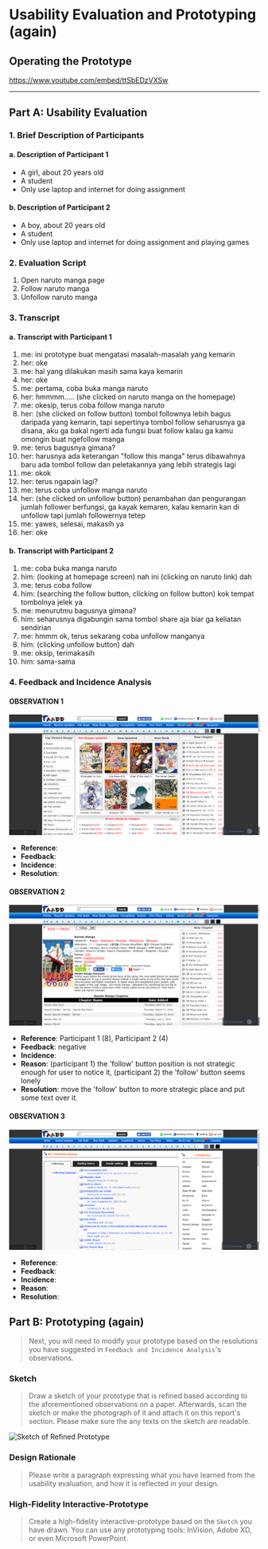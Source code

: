 # Usability Evaluation and Prototyping (again)

## Operating the Prototype

https://www.youtube.com/embed/ttSbEDzVXSw

---

## Part A: Usability Evaluation

### 1. Brief Description of Participants

#### a. Description of Participant 1
- A girl, about 20 years old
- A student
- Only use laptop and internet for doing assignment

#### b. Description of Participant 2
- A boy, about 20 years old
- A student
- Only use laptop and internet for doing assignment and playing games

### 2. Evaluation Script
1. Open naruto manga page
1. Follow naruto manga
3. Unfollow naruto manga

### 3. Transcript

#### a. Transcript with Participant 1
1. me: ini prototype buat mengatasi masalah-masalah yang kemarin
1. her: oke
1. me: hal yang dilakukan masih sama kaya kemarin
1. her: oke
1. me: pertama, coba buka manga naruto
1. her: hmmmm..... (she clicked on naruto manga on the homepage)
1. me: okesip, terus coba follow manga naruto
1. her: (she clicked on follow button) tombol follownya lebih bagus daripada yang kemarin, tapi sepertinya tombol follow seharusnya ga disana, aku ga bakal ngerti ada fungsi buat follow kalau ga kamu omongin buat ngefollow manga
1. me: terus bagusnya gimana?
1. her: harusnya ada keterangan "follow this manga" terus dibawahnya baru ada tombol follow dan peletakannya yang lebih strategis lagi
1. me: okok
1. her: terus ngapain lagi?
1. me: terus coba unfollow manga naruto
1. her: (she clicked on unfollow button) penambahan dan pengurangan jumlah follower berfungsi, ga kayak kemaren, kalau kemarin kan di unfollow tapi jumlah followernya tetep
1. me: yawes, selesai, makasih ya
1. her: oke

#### b. Transcript with Participant 2
1. me: coba buka manga naruto
1. him: (looking at homepage screen) nah ini (clicking on naruto link) dah
1. me: terus coba follow
1. him: (searching the follow button, clicking on follow button) kok tempat tombolnya jelek ya
1. me: menurutmu bagusnya gimana?
1. him: seharusnya  digabungin sama tombol share aja biar ga keliatan sendirian
1. me: hmmm ok, terus sekarang coba unfollow manganya
1. him: (clicking unfollow button) dah
1. me: oksip, terimakasih
1. him: sama-sama

### 4. Feedback and Incidence Analysis

#### OBSERVATION 1
![Prototype Screen 1](src/1.PNG)

 - **Reference**: 
 - **Feedback**: 
 - **Incidence**: 
 - **Resolution**: 
 
#### OBSERVATION 2
![Prototype Screen 2](src/2.PNG)

 - **Reference**: Participant 1 (8), Participant 2 (4)
 - **Feedback**: negative
 - **Incidence**: 
 - **Reason**: (participant 1) the 'follow' button position is not strategic enough for user to notice it, (participant 2) the 'follow' button seems lonely
 - **Resolution**: move the 'follow' button to more strategic place and put some text over it.
 
#### OBSERVATION 3
![Prototype Screen 3](src/3.PNG)

 - **Reference**:  
 - **Feedback**: 
 - **Incidence**: 
 - **Reason**: 
 - **Resolution**: 

## Part B: Prototyping (again)
> Next, you will need to modify your prototype 
> based on the resolutions you have suggested in `Feedback and Incidence Analysis`'s observations.

### Sketch
> Draw a sketch of your prototype that is refined based according to the aforementioned observations on a paper.
> Afterwards, scan the sketch or make the photograph of it and attach it on this report's section.
> Please make sure the any texts on the sketch are readable.

![Sketch of Refined Prototype](https://cdn2.hubspot.net/hub/725165/file-3421843765-png/blog-files/uxpin--300x211.png)

### Design Rationale
> Please write a paragraph expressing what you have learned from the usability evaluation, 
> and how it is reflected in your design.

### High-Fidelity Interactive-Prototype
> Create a high-fidelity interactive-prototype based on the `Sketch` you have drawn.
> You can use any prototyping tools: InVision, Adobe XD, or even Microsoft PowerPoint.
